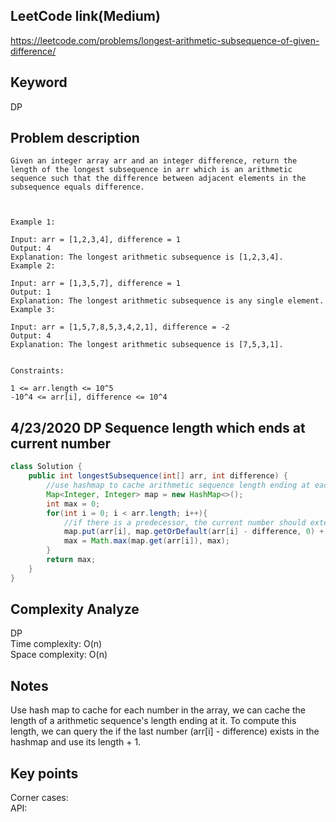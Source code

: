 ## LeetCode link(Medium)
https://leetcode.com/problems/longest-arithmetic-subsequence-of-given-difference/

## Keyword
DP

## Problem description
```
Given an integer array arr and an integer difference, return the length of the longest subsequence in arr which is an arithmetic sequence such that the difference between adjacent elements in the subsequence equals difference.

 

Example 1:

Input: arr = [1,2,3,4], difference = 1
Output: 4
Explanation: The longest arithmetic subsequence is [1,2,3,4].
Example 2:

Input: arr = [1,3,5,7], difference = 1
Output: 1
Explanation: The longest arithmetic subsequence is any single element.
Example 3:

Input: arr = [1,5,7,8,5,3,4,2,1], difference = -2
Output: 4
Explanation: The longest arithmetic subsequence is [7,5,3,1].
 

Constraints:

1 <= arr.length <= 10^5
-10^4 <= arr[i], difference <= 10^4
```
## 4/23/2020 DP Sequence length which ends at current number

```java
class Solution {
    public int longestSubsequence(int[] arr, int difference) {
        //use hashmap to cache arithmetic sequence length ending at each number
        Map<Integer, Integer> map = new HashMap<>();
        int max = 0;
        for(int i = 0; i < arr.length; i++){
            //if there is a predecessor, the current number should extend that sequence
            map.put(arr[i], map.getOrDefault(arr[i] - difference, 0) + 1);
            max = Math.max(map.get(arr[i]), max);
        }
        return max;
    }
}
```

## Complexity Analyze
DP\
Time complexity: O(n)\
Space complexity: O(n)

## Notes
Use hash map to cache for each number in the array, we can cache the length of a arithmetic sequence's length ending at it. To compute this length, we can query the if the last number (arr[i] - difference) exists in the hashmap and use its length + 1.

## Key points
Corner cases: \
API:
